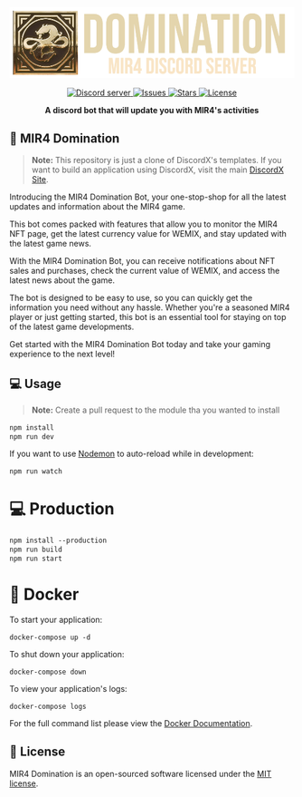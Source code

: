 <div>
  <p align="center">
    <a href="https://github.com/Azshurith/MIR4-Domination-v2" target="_blank" rel="nofollow">
      <img src="https://github.com/Azshurith/MIR4-Domination-v2/blob/main/src/modules/core/resources/images/DominationLogo.png?raw=true" width="900" />
    </a>
  </p>
  <div align="center" class="badge-container">
    <a href="https://discord.gg/y5jkd2KgAS">
        <img src="https://img.shields.io/discord/1092811968705990769?color=5865F2&logo=discord&logoColor=white" alt="Discord server"/>
    </a>
    <a href="https://github.com/Azshurith/MIR4-Domination-v2/issues">
        <img src="https://img.shields.io/github/issues/Azshurith/MIR4-Atlas" alt="Issues">
    </a>
    <a href="https://github.com/Azshurith/MIR4-Domination-v2/stargazers">
        <img src="https://img.shields.io/github/stars/Azshurith/MIR4-Atlas" alt="Stars">
    </a>
    <a href="https://github.com/Azshurith/MIR4-Domination-v2/blob/main/LICENSE">
        <img src="https://img.shields.io/github/license/Azshurith/MIR4-Atlas" alt="License">
    </a>
  </div>
  <p align="center">
    <b>A discord bot that will update you with MIR4's activities</b>
  </p>
</div>

## 📖 MIR4 Domination

> **Note:** This repository is just a clone of DiscordX's templates. If you want to build an application using DiscordX, visit the main [DiscordX Site](https://discordx.js.org).

Introducing the MIR4 Domination Bot, your one-stop-shop for all the latest updates and information about the MIR4 game.

This bot comes packed with features that allow you to monitor the MIR4 NFT page, get the latest currency value for WEMIX, and stay updated with the latest game news.

With the MIR4 Domination Bot, you can receive notifications about NFT sales and purchases, check the current value of WEMIX, and access the latest news about the game.

The bot is designed to be easy to use, so you can quickly get the information you need without any hassle. Whether you're a seasoned MIR4 player or just getting started, this bot is an essential tool for staying on top of the latest game developments.

Get started with the MIR4 Domination Bot today and take your gaming experience to the next level!

## 💻 Usage

> **Note:** Create a pull request to the module tha you wanted to install

```
npm install
npm run dev
```

If you want to use [Nodemon](https://nodemon.io/) to auto-reload while in development:

```
npm run watch
```

# 💻 Production

```
npm install --production
npm run build
npm run start
```

# 🐋 Docker

To start your application:

```
docker-compose up -d
```

To shut down your application:

```
docker-compose down
```

To view your application's logs:

```
docker-compose logs
```

For the full command list please view the [Docker Documentation](https://docs.docker.com/engine/reference/commandline/cli/).

## 📜 License

MIR4 Domination is an open-sourced software licensed under the [MIT license](https://opensource.org/licenses/MIT).